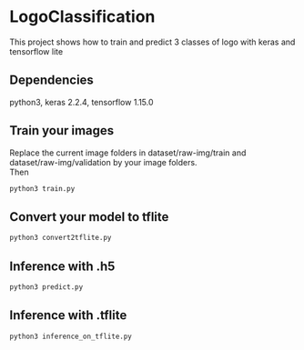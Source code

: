 # LogoClassification
This project shows how to train and predict 3 classes of logo with keras and tensorflow lite

## Dependencies
python3, keras 2.2.4, tensorflow 1.15.0

## Train your images
Replace the current image folders in dataset/raw-img/train and dataset/raw-img/validation by your image folders.<br/>
Then <br/>
```bash
python3 train.py
```
## Convert your model to tflite
```bash
python3 convert2tflite.py
```

## Inference with .h5
```bash
python3 predict.py
```

## Inference with .tflite
```bash
python3 inference_on_tflite.py
```

